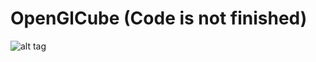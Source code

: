 # OpenGlCube (Code is not finished)

![alt tag](https://68.media.tumblr.com/49ecdbddf3176ebc06fda683578e54e8/tumblr_inline_oodzm8Zirj1u3v231_500.gif)
